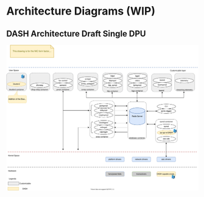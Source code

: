 # Architecture Diagrams (WIP)

## DASH Architecture Draft Single DPU

![DASH Architecture Draft on Single DPU](images\architecture\dash-architecture-draft-single-DPU.svg)
